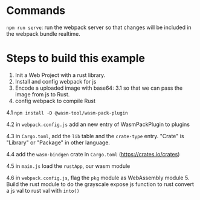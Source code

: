 # Commands

`npm run serve`: run the webpack server so that changes will be included in the webpack bundle realtime. 


# Steps to build this example

1. Init a Web Project with a rust library.
2. Install and config webpack for js
3. Encode a uploaded image with base64:
3.1 so that we can pass the image from js to Rust. 
4. config webpack to compile Rust

4.1 ```npm install -D @wasm-tool/wasm-pack-plugin```

4.2 in `webpack.config.js` add an new entry of WasmPackPlugin to plugins

4.3 in `Cargo.toml`, add the `lib` table and the `crate-type` entry. "Crate" is "Library" or "Package" in other language.

4.4 add the `wasm-bindgen` crate in `Cargo.toml` (https://crates.io/crates)

4.5 in `main.js` load the `rustApp`, our wasm module

4.6 in `webpack.config.js`, flag the `pkg` module as WebAssembly module
5. Build the rust module to do the grayscale
expose js function to rust
convert a js val to rust val with `into()`

